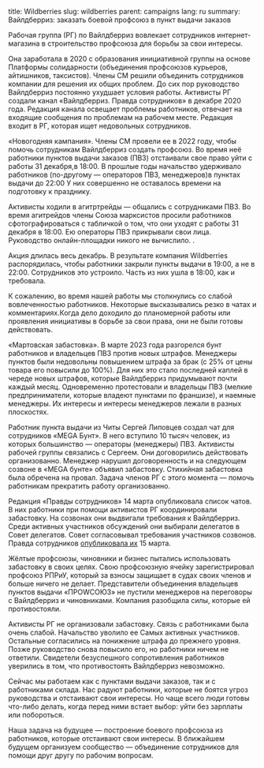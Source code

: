 title: Wildberries
slug: wildberries
parent: campaigns
lang: ru
summary: Вайлдберриз: заказать боевой профсоюз в пункт выдачи заказов

Рабочая группа (РГ) по Вайлдберриз вовлекает сотрудников интернет-магазина в строительство профсоюза для борьбы за свои интересы. 

Она заработала в 2020 с образования инициативной группы на основе Платформы солидарности (объединения профсоюзов курьеров, айтишников, таксистов). Члены СМ решили объединить сотрудников компании для решения их общих проблем. До сих пор руководство Вайлдберриз постоянно ухудшает условия работы.
 Активисты РГ создали канал «Вайлдберриз. Правда сотрудников» в декабре 2020 года. Редакция канала освещает проблемы работников, отвечает на входящие сообщения по проблемам на рабочем месте. Редакция входит в РГ, которая ищет недовольных сотрудников. 

«Новогодняя кампания». Члены СМ провели ее в 2022 году, чтобы помочь сотрудникам Вайлдберриз создать профсоюз. Во время неё работники пунктов выдачи заказов (ПВЗ) отстаивали свое право уйти с работы 31 декабря,в 18:00. В прошлые годы начальство удерживало работников (по-другому — операторов ПВЗ, менеджеров)в пунктах выдачи до 22:00 У них совершенно не оставалось времени на подготовку к празднику. 

Активисты ходили в агитртрейды — общались с сотрудниками ПВЗ. Во время агитрейдов члены Союза марксистов просили работников сфотографироваться с табличкой о том, что они уходят с работы 31 декабря в 18:00. Ею операторы ПВЗ прикрывали свои лица. Руководство онлайн-площадки никого не вычислило. . 

Акция длилась весь декабрь. В результате компания Wildberries распорядилась, чтобы работники закрыли пункты выдачи в 19:00, а не в 22:00. Сотрудников это устроило. Часть из них ушла в 18:00, как и требовала.

К сожалению, во время нашей работы мы столкнулись со слабой вовлеченностью работников. Некоторые высказывались резко в чатах и комментариях.Когда дело доходило до планомерной работы или проявления инициативы в борьбе за свои права, они не были готовы действовать. 

«Мартовская забастовка». В марте 2023 года разгорелся бунт работников и владельцев ПВЗ против новых штрафов. Менеджеры пунктов были недовольны повышением штрафа за брак (с 25% от цены товара его повысили до 100%). Для них это стало последней каплей в череде новых штрафов, которые Вайлдберриз придумывают почти каждый месяц. Одновременно протестовали и владельцы ПВЗ (мелкие предприниматели, которые владеют пунктами по франшизе), и наемные менеджеры. Их интересы и интересы менеджеров лежали в разных плоскостях. 

Работник пункта выдачи из Читы Сергей Липовцев создал чат для сотрудников «MEGA Бунт». В него вступило 10 тысяч человек, из которых большинство — операторы (менеджеры) ПВЗ. Активисты рабочей группы связались с Сергеем. Они договорились действовать организованно. Менеджер нарушил договоренность и на следующем созвоне в «MEGA бунте» объявил забастовку. Стихийная забастовка была обречена на провал. Задача членов РГ с этого момента — помочь работникам прекратить работу организованно.

Редакция «Правды сотрудников» 14 марта опубликовала список чатов. В них работники при помощи активистов РГ координировали забастовку. На созвонах они выдвигали требования к Вайлдберриз. Среди активных участников обсуждений они выбирали делегатов в Совет делегатов. Совет согласовывал требования участников созвонов. Правда сотрудников [опубликовала их](https://t.me/wb_pravda_sotrudnikov/928) 15 марта. 

Жёлтые профсоюзы, чиновники и бизнес пытались использовать забастовку в своих целях. Свою профсоюзную ячейку зарегистрировал профсоюз РПРиУ, который за взносы защищает в судах своих членов и больше ничего не делает. Представители объединения владельцев пунктов выдачи «ПРОWСОЮЗ» не пустили менеджеров на переговоры с Вайлдберриз и чиновниками. Компания разобщила силы, которые ей противостояли.

Активисты РГ не организовали забастовку. Связь с работниками была очень слабой. Начальство уволило ее Самых активных участников. Остальные согласились на понижение штрафа до прежнего уровня. Позже руководство снова повысило его, но работники ничем не ответили. Свидетели безуспешного сопротивления работников уверились в том, что противостоять Вайлдберриз невозможно. 

Сейчас мы работаем как с пунктами выдачи заказов, так и с работниками склада. Нас радуют работники, которые не боятся угроз руководства и отстаивают свои интересы. Но чаще всего люди готовы что-либо делать, когда перед ними встает выбор: уйти без зарплаты или побороться. 


Наша задача на будущее — построение боевого профсоюза из работников, которые отстаивают свои интересы. В ближайшем будущем организуем сообщество — объединение сотрудников для помощи друг другу по рабочим вопросам.
